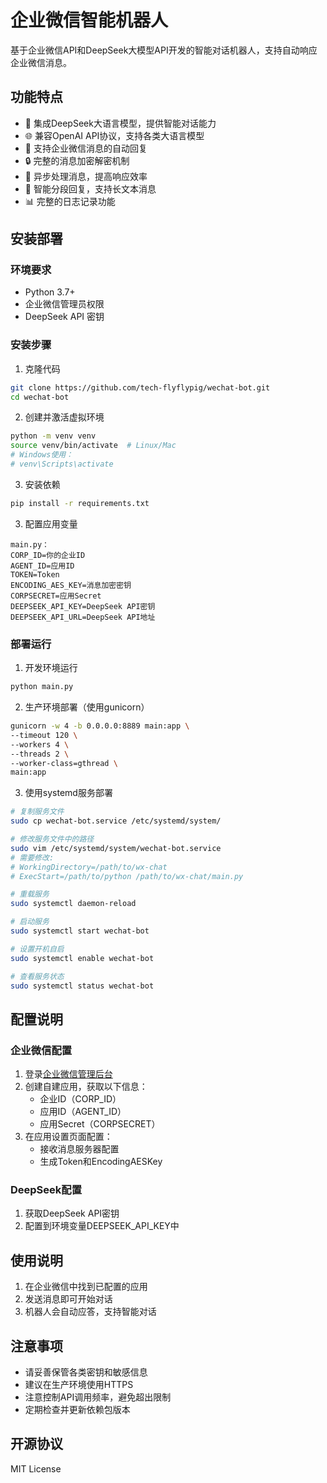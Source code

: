 # 企业微信智能机器人

基于企业微信API和DeepSeek大模型API开发的智能对话机器人，支持自动响应企业微信消息。


## 功能特点

- 🤖 集成DeepSeek大语言模型，提供智能对话能力
- 🌐 兼容OpenAI API协议，支持各类大语言模型
- 💬 支持企业微信消息的自动回复
- 🔒 完整的消息加密解密机制
- 🚀 异步处理消息，提高响应效率
- 📝 智能分段回复，支持长文本消息
- 📊 完整的日志记录功能

## 安装部署

### 环境要求

- Python 3.7+
- 企业微信管理员权限
- DeepSeek API 密钥

### 安装步骤

1. 克隆代码
```bash
git clone https://github.com/tech-flyflypig/wechat-bot.git
cd wechat-bot
```

2. 创建并激活虚拟环境
```bash
python -m venv venv
source venv/bin/activate  # Linux/Mac
# Windows使用：
# venv\Scripts\activate
```

3. 安装依赖
```bash
pip install -r requirements.txt
```

3. 配置应用变量
```
main.py：
CORP_ID=你的企业ID
AGENT_ID=应用ID
TOKEN=Token
ENCODING_AES_KEY=消息加密密钥
CORPSECRET=应用Secret
DEEPSEEK_API_KEY=DeepSeek API密钥
DEEPSEEK_API_URL=DeepSeek API地址
```

### 部署运行

1. 开发环境运行
```bash
python main.py
```

2. 生产环境部署（使用gunicorn）
```bash
gunicorn -w 4 -b 0.0.0.0:8889 main:app \
--timeout 120 \
--workers 4 \
--threads 2 \
--worker-class=gthread \
main:app
```
3. 使用systemd服务部署
```bash
# 复制服务文件
sudo cp wechat-bot.service /etc/systemd/system/

# 修改服务文件中的路径
sudo vim /etc/systemd/system/wechat-bot.service
# 需要修改:
# WorkingDirectory=/path/to/wx-chat
# ExecStart=/path/to/python /path/to/wx-chat/main.py

# 重载服务
sudo systemctl daemon-reload

# 启动服务
sudo systemctl start wechat-bot

# 设置开机自启
sudo systemctl enable wechat-bot

# 查看服务状态
sudo systemctl status wechat-bot
```

## 配置说明

### 企业微信配置

1. 登录[企业微信管理后台](https://work.weixin.qq.com/wework_admin/frame)
2. 创建自建应用，获取以下信息：
   - 企业ID（CORP_ID）
   - 应用ID（AGENT_ID）
   - 应用Secret（CORPSECRET）
3. 在应用设置页面配置：
   - 接收消息服务器配置
   - 生成Token和EncodingAESKey

### DeepSeek配置

1. 获取DeepSeek API密钥
2. 配置到环境变量DEEPSEEK_API_KEY中

## 使用说明

1. 在企业微信中找到已配置的应用
2. 发送消息即可开始对话
3. 机器人会自动应答，支持智能对话

## 注意事项

- 请妥善保管各类密钥和敏感信息
- 建议在生产环境使用HTTPS
- 注意控制API调用频率，避免超出限制
- 定期检查并更新依赖包版本

## 开源协议

MIT License